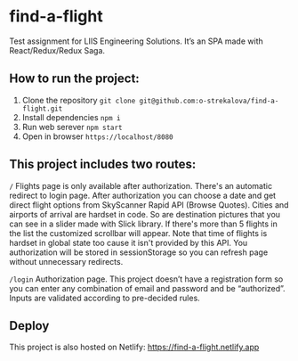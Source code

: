 # find-a-flight
Test assignment for LIIS Engineering Solutions.
It’s an SPA made with React/Redux/Redux Saga.

## How to run the project:

1.	Clone the repository
`git clone git@github.com:o-strekalova/find-a-flight.git`
2.	Install dependencies
`npm i`
3.	Run web serever
`npm start`
4.	Open in browser
`https://localhost/8080`

## This project includes two routes:

`/`
Flights page is only available after authorization. There's an automatic redirect to login page. After authorization you can choose a date and get direct flight options from SkyScanner Rapid API (Browse Quotes). Cities and airports of arrival are hardset in code. So are destination pictures that you can see in a slider made with Slick library. If there's more than 5 flights in the list the customized scrollbar will appear. Note that time of flights is hardset in global state too cause it isn't provided by this API. You authorization will be stored in sessionStorage so you can refresh page without unnecessary redirects.

`/login`
Authorization page. This project doesn’t have a registration form so you can enter any combination of email and password and be “authorized”. Inputs are validated according to pre-decided rules.

## Deploy

This project is also hosted on Netlify:
https://find-a-flight.netlify.app
